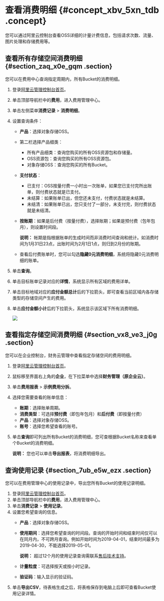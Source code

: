 # 查看消费明细 {#concept_xbv_5xn_tdb .concept}

您可以通过阿里云控制台查看OSS详细的计量计费信息，包括请求次数、流量、图片处理和存储费用等。

## 查看所有存储空间消费明细 {#section_zaq_x0e_gqm .section}

您可以在费用中心查询指定周期内，所有Bucket的消费明细。

1.  登录[阿里云管理控制台首页](https://home.console.aliyun.com/)。
2.  单击顶部导航栏中的**费用**，进入费用管理中心。
3.  单击左侧菜单**消费记录** \> **消费明细**。
4.  设置查询条件：
    -   **产品**：选择对象存储OSS。
    -   第二栏选择产品细类：
        -   所有产品细类：查询您购买的所有OSS资源包和存储量。
        -   OSS资源包：查询您购买的所有OSS资源包。
        -   对象存储OSS：查询您购买的所有Bucket。
    -   **支付状态**：
        -   已支付：OSS按量付费一小时出一次账单，如果您已支付完所出账单，则付费状态就是已支付。
        -   未结算：如果账单已出，但您还未支付，付费状态就是未结算。
        -   未结清：如果账单已出，您只支付了一部分，未支付完，则付费状态就是未结清。
    -   **按账期**：如果是后付费（按量付费），选择账期；如果是预付费（包年包月），则设置时间段。

        **说明：** 帐期是指根据账单的生成时间而非消费时间查询和统计。如消费时间为1月31日23点，出账时间为2月1日1点，则归到2月份的账期。

    -   查看后付费账单时，您可以勾选**隐藏0元消费明细**，系统将隐藏0元消费明细的账单。
5.  单击**查询**。
6.  单击目标账单记录对应的**详情**，系统显示所有区域的费用详单。
7.  单击目标地域对应的**应付金额总计**后的下拉箭头，即可查看当前区域内各存储类型的存储空间产生的费用。
8.  单击**应付金额小计**后的下拉箭头，系统显示该区域下所有消费明细。

    ![](http://static-aliyun-doc.oss-cn-hangzhou.aliyuncs.com/assets/img/4329/1558487499918_zh-CN.png)


## 查看指定存储空间消费明细 {#section_vx8_ve3_j0g .section}

您可以在企业控制台，财务云管理中查看指定存储空间的费用明细。

1.  登录[阿里云管理控制台首页](https://home.console.aliyun.com/)。
2.  鼠标移至界面右上角的**企业**，在下拉菜单中选择**财务管理（原企业云）**。
3.  单击**费用报表** \> **示例费用分拆**。
4.  选择您需要查看的账单信息：
    -   **账期**：选择账单周期。
    -   **消费类型**：可选择**预付费**（即包年包月）和**后付费**（即按量付费）
    -   **产品**：选择对象存储OSS。
    -   **账号**：选择您希望查看的账号。
5.  单击**查询**即可列出所有Bucket的消费明细，您可查根据Bucket名称来查看单个Bucket的消费明细。

    **说明：** 您也可以单击**导出报表**，将消费明细导出。


## 查询使用记录 {#section_7ub_e5w_ezx .section}

您可以在费用管理中心的使用记录中，导出您所有Bucket的使用记录明细。

1.  登录[阿里云管理控制台首页](https://home.console.aliyun.com/)。
2.  单击顶部导航栏中的**费用**，进入费用管理中心。
3.  单击**消费记录** \> **使用记录**。
4.  设置您希望查询的信息。
    -   **产品**：选择对象存储OSS。
    -   **使用期间**：选择您希望查询的时间段。查询的开始时间和结束时间仅可以在同月内，不可跨月查询。例如开始时间为2019-04-01，结束时间最多为2019-04-30，不能选择2019-05-01。

        **说明：** 超过12个月的使用记录查询需联系[售后技术支持](https://selfservice.console.aliyun.com/ticket/createIndex)。

    -   **计量粒度**：可选择按天或按小时记录。
    -   **验证码**：输入显示的验证码。
5.  单击**导出CSV**，待表格生成之后，将表格保存到电脑上后即可查看Bucket使用记录详情。

